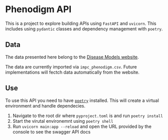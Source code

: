 # Phenodigm API

This is a project to explore building APIs using `FastAPI` and `uvicorn`. 
This includes using `pydantic` classes and dependency management with `poetry`.




## Data
The data presented here belong to the [Disease Models website](https://diseasemodels.research.its.qmul.ac.uk).

The data are currently imported via `impc_phenodigm.csv`. Future implementations will fectch data automatically from the website.



## Use
To use this API you need to have [`poetry`](https://python-poetry.org) installed.
This will create a virtual environment and handle dependecies.
1. Navigate to the root dir where `pyproject.toml` is and run `poetry install`
2. Start the virutal environemnt using `poetry shell` 
3. Run `uvicorn main:app --reload` and open the URL provided by the console to see the swagger API docs


